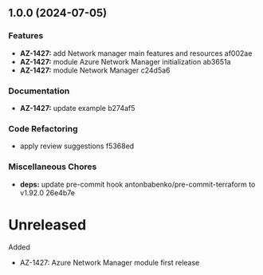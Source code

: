 ## 1.0.0 (2024-07-05)


### Features

* **AZ-1427:** add Network manager main features and resources af002ae
* **AZ-1427:** module Azure Network Manager initialization ab3651a
* **AZ-1427:** module Network Manager c24d5a6


### Documentation

* **AZ-1427:** update example b274af5


### Code Refactoring

* apply review suggestions f5368ed


### Miscellaneous Chores

* **deps:** update pre-commit hook antonbabenko/pre-commit-terraform to v1.92.0 26e4b7e

# Unreleased

Added
  * AZ-1427: Azure Network Manager module first release
